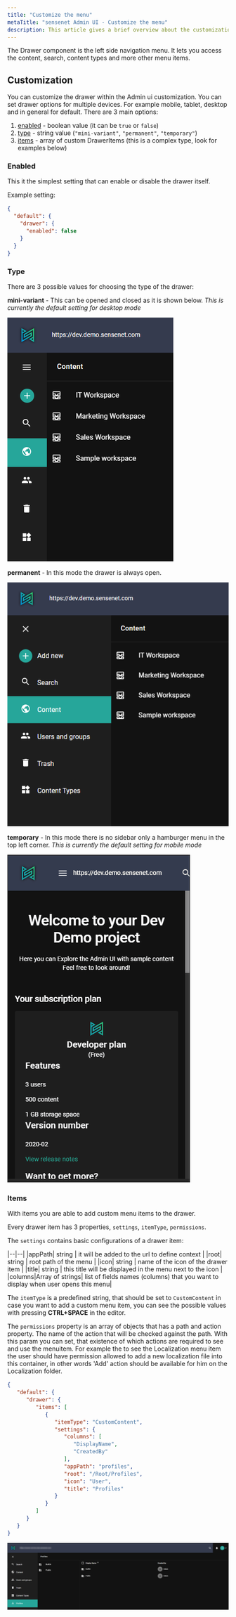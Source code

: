 ```yaml
---
title: "Customize the menu"
metaTitle: "sensenet Admin UI - Customize the menu"
description: This article gives a brief overview about the customization of the Drawer (the left side menu) on the Admin UI.
---
```


The Drawer component is the left side navigation menu. It lets you access the content, search, content types and more other menu items.

## Customization

You can customize the drawer within the Admin ui customization. You can set drawer options for multiple devices. For example mobile, tablet, desktop and in general for default. There are 3 main options:

1. [enabled](#enabled) - boolean value (it can be `true` or `false`)
2. [type](#type) - string value (`"mini-variant"`, `"permanent"`, `"temporary"`)
3. [items](#items) - array of custom DrawerItems (this is a complex type, look for examples below)

### Enabled

This it the simplest setting that can enable or disable the drawer itself.

Example setting:

```json
{
  "default": {
    "drawer": {
      "enabled": false
    }
  }
}
```

### Type

There are 3 possible values for choosing the type of the drawer:

**mini-variant** - This can be opened and closed as it is shown below. _This is currently the default setting for desktop mode_

![drawer mini-variant](../img/drawer-mini-variant.png "Drawer mini-variant")

**permanent** - In this mode the drawer is always open.

![drawer permanent](../img/drawer-permanent.png "Drawer permanent")

**temporary** - In this mode there is no sidebar only a hamburger menu in the top left corner. _This is currently the default setting for mobile mode_

![drawer temporary](../img/drawer-temporary.gif "Drawer temporary")

### Items

With items you are able to add custom menu items to the drawer.

Every drawer item has 3 properties, `settings`, `itemType`, `permissions`.

The `settings` contains basic configurations of a drawer item:

|--|--|
|appPath| string | it will be added to the url to define context |
|root| string | root path of the menu |
|icon| string | name of the icon of the drawer item |
|title| string | this title will be displayed in the menu next to the icon |
|columns|Array of strings| list of fields names (columns) that you want to display when user opens this menu|

The `itemType` is a predefined string, that should be set to `CustomContent` in case you want to add a custom menu item, you can see the possible values with pressing **CTRL+SPACE** in the editor.

The `permissions` property is an array of objects that has a path and action property. The name of the action that will be checked against the path. With this param you can set, that existence of which actions are required to see and use the menuitem. For example the to see the Localization menu item the user should have permission allowed to add a new localization file into this container, in other words 'Add' action should be available for him on the Localization folder.

```json
{
   "default": {
      "drawer": {
         "items": [
            {
               "itemType": "CustomContent",
               "settings": {
                  "columns": [
                     "DisplayName",
                     "CreatedBy"
                  ],
                  "appPath": "profiles",
                  "root": "/Root/Profiles",
                  "icon": "User",
                  "title": "Profiles"
               }
            }
         ]
      }
   }
}
```


![custom drawer item for profiles](../img/custom-draweritem.png "custom drawer item for profiles")
